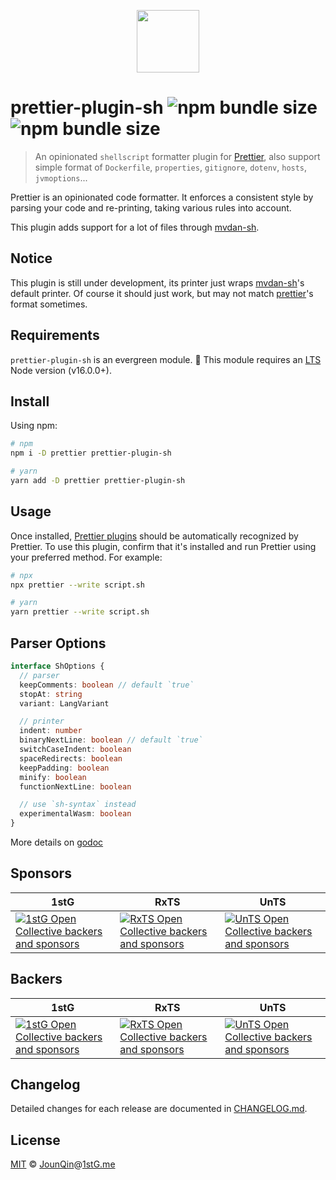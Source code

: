 <p align="center">
  <img src="https://raw.githubusercontent.com/un-ts/prettier/master/assets/sh.png" height="100" />
</p>

# prettier-plugin-sh ![npm bundle size](https://img.shields.io/bundlephobia/min/prettier-plugin-sh) ![npm bundle size](https://img.shields.io/bundlephobia/minzip/prettier-plugin-sh)

> An opinionated `shellscript` formatter plugin for [Prettier][], also support simple format of `Dockerfile`, `properties`, `gitignore`, `dotenv`, `hosts`, `jvmoptions`...

Prettier is an opinionated code formatter. It enforces a consistent style by parsing your code and re-printing, taking various rules into account.

This plugin adds support for a lot of files through [mvdan-sh][].

## Notice

This plugin is still under development, its printer just wraps [mvdan-sh][]'s default printer.
Of course it should just work, but may not match [prettier][]'s format sometimes.

## Requirements

`prettier-plugin-sh` is an evergreen module. 🌲 This module requires an [LTS](https://github.com/nodejs/Release) Node version (v16.0.0+).

## Install

Using npm:

```sh
# npm
npm i -D prettier prettier-plugin-sh

# yarn
yarn add -D prettier prettier-plugin-sh
```

## Usage

Once installed, [Prettier plugins](https://prettier.io/docs/en/plugins.html) should be automatically recognized by Prettier. To use this plugin, confirm that it's installed and run Prettier using your preferred method. For example:

```sh
# npx
npx prettier --write script.sh

# yarn
yarn prettier --write script.sh
```

## Parser Options

```ts
interface ShOptions {
  // parser
  keepComments: boolean // default `true`
  stopAt: string
  variant: LangVariant

  // printer
  indent: number
  binaryNextLine: boolean // default `true`
  switchCaseIndent: boolean
  spaceRedirects: boolean
  keepPadding: boolean
  minify: boolean
  functionNextLine: boolean

  // use `sh-syntax` instead
  experimentalWasm: boolean
}
```

More details on [godoc](https://godoc.org/mvdan.cc/sh/syntax#NewParser)

## Sponsors

| 1stG                                                                                                                               | RxTS                                                                                                                               | UnTS                                                                                                                               |
| ---------------------------------------------------------------------------------------------------------------------------------- | ---------------------------------------------------------------------------------------------------------------------------------- | ---------------------------------------------------------------------------------------------------------------------------------- |
| [![1stG Open Collective backers and sponsors](https://opencollective.com/1stG/organizations.svg)](https://opencollective.com/1stG) | [![RxTS Open Collective backers and sponsors](https://opencollective.com/rxts/organizations.svg)](https://opencollective.com/rxts) | [![UnTS Open Collective backers and sponsors](https://opencollective.com/unts/organizations.svg)](https://opencollective.com/unts) |

## Backers

| 1stG                                                                                                                             | RxTS                                                                                                                             | UnTS                                                                                                                             |
| -------------------------------------------------------------------------------------------------------------------------------- | -------------------------------------------------------------------------------------------------------------------------------- | -------------------------------------------------------------------------------------------------------------------------------- |
| [![1stG Open Collective backers and sponsors](https://opencollective.com/1stG/individuals.svg)](https://opencollective.com/1stG) | [![RxTS Open Collective backers and sponsors](https://opencollective.com/rxts/individuals.svg)](https://opencollective.com/rxts) | [![UnTS Open Collective backers and sponsors](https://opencollective.com/unts/individuals.svg)](https://opencollective.com/unts) |

## Changelog

Detailed changes for each release are documented in [CHANGELOG.md](./CHANGELOG.md).

## License

[MIT][] © [JounQin][]@[1stG.me][]

[1stg.me]: https://www.1stg.me
[jounqin]: https://GitHub.com/JounQin
[mit]: http://opensource.org/licenses/MIT
[mvdan-sh]: https://github.com/mvdan/sh
[prettier]: https://prettier.io
